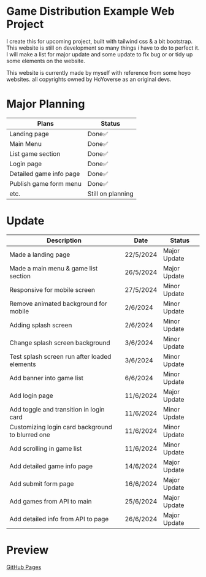 # Game Distribution Example Web Project
I create this for upcoming project, built with tailwind css & a bit bootstrap. This website is still on development so many things i have to do to perfect it. I will make a list for major update and some update to fix bug or or tidy up some elements on the website.

This website is currently made by myself with reference from some hoyo websites. all copyrights owned by HoYoverse as an original devs.

# Major Planning
|Plans|Status|
|--|--|
|Landing page | Done✅|
|Main Menu | Done✅|
|List game section | Done✅|
|Login page | Done✅|
|Detailed game info page | Done✅|
|Publish game form menu | Done✅|
|etc.| Still on planning |

# Update
|Description|Date|Status|
|--|--|--|
|Made a landing page | 22/5/2024 | Major Update |
|Made a main menu & game list section | 26/5/2024 | Major Update |
|Responsive for mobile screen | 27/5/2024 | Minor Update |
|Remove animated background for mobile | 2/6/2024 | Minor Update |
|Adding splash screen | 2/6/2024 | Minor Update |
|Change splash screen background | 3/6/2024 | Minor Update |
|Test splash screen run after loaded elements | 3/6/2024 | Minor Update |
|Add banner into game list | 6/6/2024 | Minor Update |
|Add login page | 11/6/2024 | Major Update |
|Add toggle and transition in login card | 11/6/2024 | Minor Update |
|Customizing login card background to blurred one | 11/6/2024 | Minor Update |
|Add scrolling in game list | 11/6/2024 | Minor Update |
|Add detailed game info page | 14/6/2024 | Major Update |
|Add submit form page | 16/6/2024 | Major Update |
|Add games from API to main | 25/6/2024 | Major Update |
|Add detailed info from API to page | 26/6/2024 | Major Update |

# Preview
[GitHub Pages](https://hrisz.github.io/zenverse_FE/)